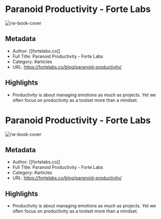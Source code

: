 # Paranoid Productivity - Forte Labs

![rw-book-cover](https://readwise-assets.s3.amazonaws.com/static/images/article2.74d541386bbf.png)

## Metadata
- Author: [[fortelabs.co]]
- Full Title: Paranoid Productivity - Forte Labs
- Category: #articles
- URL: https://fortelabs.co/blog/paranoid-productivity/

## Highlights
- Productivity is about managing emotions as much as projects. Yet we often focus on productivity as a toolset more than a mindset.
# Paranoid Productivity - Forte Labs

![rw-book-cover](https://readwise-assets.s3.amazonaws.com/static/images/article2.74d541386bbf.png)

## Metadata
- Author: [[fortelabs.co]]
- Full Title: Paranoid Productivity - Forte Labs
- Category: #articles
- URL: https://fortelabs.co/blog/paranoid-productivity/

## Highlights
- Productivity is about managing emotions as much as projects. Yet we often focus on productivity as a toolset more than a mindset.
